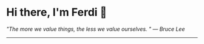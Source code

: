 <h1>Hi there, I'm Ferdi 👋</h1>

<p><em>
  "The more we value things, the less we value ourselves.  " — Bruce Lee
</em></p>

---

